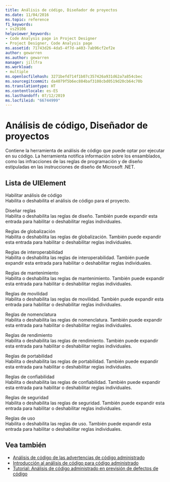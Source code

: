 ```yaml
---
title: Análisis de código, Diseñador de proyectos
ms.date: 11/04/2016
ms.topic: reference
f1_keywords:
- vs29106
helpviewer_keywords:
- Code Analysis page in Project Designer
- Project Designer, Code Analysis page
ms.assetid: 71743d26-4da5-4f7d-a403-7ab96cf2ef2e
author: gewarren
ms.author: gewarren
manager: jillfra
ms.workload:
- multiple
ms.openlocfilehash: 3271befd714f1b07c357426a931d62a7a854cbec
ms.sourcegitcommit: da4079f5b6ec884baf3108cbd0519d20cb64c70b
ms.translationtype: HT
ms.contentlocale: es-ES
ms.lasthandoff: 07/12/2019
ms.locfileid: "66744999"
---
```

# <a name="code-analysis-project-designer"></a>Análisis de código, Diseñador de proyectos

Contiene la herramienta de análisis de código que puede optar por ejecutar en su código. La herramienta notifica información sobre los ensamblados, como las infracciones de las reglas de programación y de diseño estipuladas en las instrucciones de diseño de Microsoft .NET.

## <a name="uielement-list"></a>Lista de UIElement

 Habilitar análisis de código\
 Habilita o deshabilita el análisis de código para el proyecto.

 Diseñar reglas\
 Habilita o deshabilita las reglas de diseño. También puede expandir esta entrada para habilitar o deshabilitar reglas individuales.

 Reglas de globalización\
 Habilita o deshabilita las reglas de globalización. También puede expandir esta entrada para habilitar o deshabilitar reglas individuales.

 Reglas de interoperabilidad\
 Habilita o deshabilita las reglas de interoperabilidad. También puede expandir esta entrada para habilitar o deshabilitar reglas individuales.

 Reglas de mantenimiento\
 Habilita o deshabilita las reglas de mantenimiento. También puede expandir esta entrada para habilitar o deshabilitar reglas individuales.

 Reglas de movilidad\
 Habilita o deshabilita las reglas de movilidad. También puede expandir esta entrada para habilitar o deshabilitar reglas individuales.

 Reglas de nomenclatura\
 Habilita o deshabilita las reglas de nomenclatura. También puede expandir esta entrada para habilitar o deshabilitar reglas individuales.

 Reglas de rendimiento\
 Habilita o deshabilita las reglas de rendimiento. También puede expandir esta entrada para habilitar o deshabilitar reglas individuales.

 Reglas de portabilidad\
 Habilita o deshabilita las reglas de portabilidad. También puede expandir esta entrada para habilitar o deshabilitar reglas individuales.

 Reglas de confiabilidad\
 Habilita o deshabilita las reglas de confiabilidad. También puede expandir esta entrada para habilitar o deshabilitar reglas individuales.

 Reglas de seguridad\
 Habilita o deshabilita las reglas de seguridad. También puede expandir esta entrada para habilitar o deshabilitar reglas individuales.

 Reglas de uso\
 Habilita o deshabilita las reglas de uso. También puede expandir esta entrada para habilitar o deshabilitar reglas individuales.

## <a name="see-also"></a>Vea también

- [Análisis de código de las advertencias de código administrado](../../code-quality/code-analysis-for-managed-code-warnings.md)
- [Introducción al análisis de código para código administrado](../../code-quality/code-analysis-for-managed-code-overview.md)
- [Tutorial: Análisis de código administrado en previsión de defectos de código](../../code-quality/walkthrough-analyzing-managed-code-for-code-defects.md)